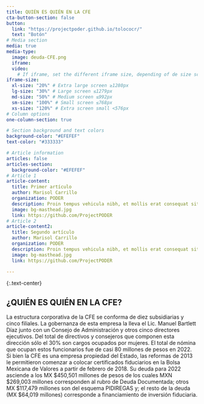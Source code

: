 ```yaml
---
title: QUIÉN ES QUIÉN EN LA CFE
cta-button-section: false
button:
  link: "https://projectpoder.github.io/tolococr/"
  text: "Botón"
# Media section
media: true
media-type:
  image: deuda-CFE.png
  iframe:
  video:
    # If iframe, set the different iframe size, depending of de size screen
iframe-size:
  xl-size: "20%" # Extra large screen ≥1280px
  lg-size: "30%" # Large screen ≤1279px
  md-size: "50%" # Medium screen ≤992px
  sm-size: "100%" # Small screen ≤768px
  xs-size: "120%" # Extra screen small <576px
# Column options
one-column-section: true

# Section background and text colors
background-color: "#EFEFEF"
text-color: "#333333"

# Article information
articles: false
articles-section:
  background-color: "#EFEFEF"
# Article 1
article-content:
  title: Primer artículo
  author: Marisol Carrillo
  organization: PODER
  description: Proin tempus vehicula nibh, et mollis erat consequat sit amet. Aliquam molestie, elit feugiat sagittis luctus, ex lorem ultrices elit, ac molestie orci elit eu nisi. Phasellus accumsan fringilla ligula, id vulputate lorem bibendum in. Fusce congue ullamcorper tempus. In metus velit, finibus et libero nec, tempus aliquam metus.
  image: bg-masthead.jpg
  link: https://github.com/ProjectPODER
# Article 2
article-content2:
  title: Segundo artículo
  author: Marisol Carrillo
  organization: PODER
  description: Proin tempus vehicula nibh, et mollis erat consequat sit amet. Aliquam molestie, elit feugiat sagittis luctus, ex lorem ultrices elit, ac molestie orci elit eu nisi. Phasellus accumsan fringilla ligula, id vulputate lorem bibendum in. Fusce congue ullamcorper tempus. In metus velit, finibus et libero nec, tempus aliquam metus.
  image: bg-masthead.jpg
  link: https://github.com/ProjectPODER

---
```


{:.text-center}
## ¿QUIÉN ES QUIÉN EN LA CFE?

La estructura corporativa de la CFE se conforma de diez subsidiarias y cinco filiales. La gobernanza de esta empresa la lleva el Lic. Manuel Bartlett Díaz junto con un Consejo de Administración y otros cinco directores ejecutivos. Del total de directivos y consejeros que componen esta dirección sólo el 30% son cargos ocupados por mujeres. El total de nómina que ocupan estos funcionarios fue de casi 80 millones de pesos en 2022.
Si bien la CFE es una empresa propiedad del Estado, las reformas de 2013 le permitieron comenzar a colocar certificados fiduciarios en la Bolsa Mexicana de Valores a partir de febrero de 2018. Su deuda para 2022 asciende a los MX $450,501 millones de pesos de los cuales MXN $269,003 millones corresponden al rubro de Deuda Documentada; otros MX $117,479 millones son del esquema PIDIREGAS y; el resto de la deuda (MX $64,019 millones) corresponde a financiamiento de inversión fiduciaria.


